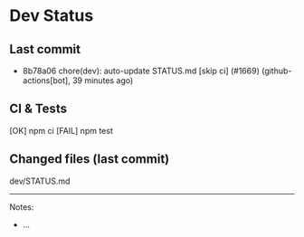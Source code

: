 # Dev Status

## Last commit
- 8b78a06 chore(dev): auto-update STATUS.md [skip ci] (#1669) (github-actions[bot], 39 minutes ago)
## CI & Tests
[OK] npm ci
[FAIL] npm test

## Changed files (last commit)
dev/STATUS.md

---
Notes:
- ...
